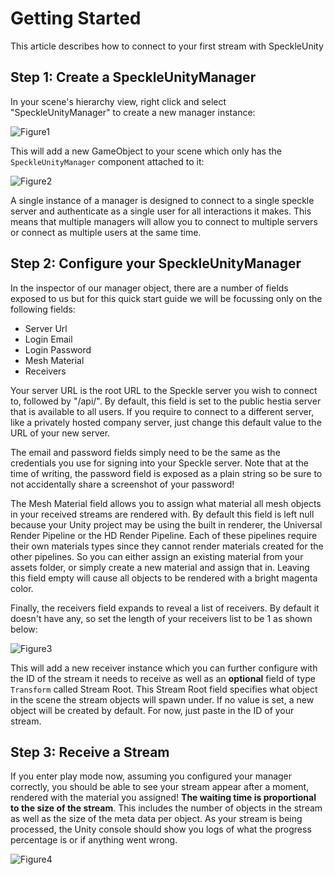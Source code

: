 # Getting Started

This article describes how to connect to your first stream with SpeckleUnity

## Step 1: Create a SpeckleUnityManager

In your scene's hierarchy view, right click and select "SpeckleUnityManager" to create a new manager instance:

![Figure1](~/images/gettingStarted1.png)

This will add a new GameObject to your scene which only has the `SpeckleUnityManager` component attached to it:

![Figure2](~/images/gettingStarted2.png)

A single instance of a manager is designed to connect to a single speckle server and authenticate as a single user for all interactions it makes. This means that multiple managers will allow you to connect to multiple servers or connect as multiple users at the same time.

## Step 2: Configure your SpeckleUnityManager

In the inspector of our manager object, there are a number of fields exposed to us but for this quick start guide we will be focussing only on the following fields:

* Server Url
* Login Email
* Login Password
* Mesh Material
* Receivers

Your server URL is the root URL to the Speckle server you wish to connect to, followed by "/api/". By default, this field is set to the public hestia server that is available to all users. If you require to connect to a different server, like a privately hosted company server, just change this default value to the URL of your new server.

The email and password fields simply need to be the same as the credentials you use for signing into your Speckle server. Note that at the time of writing, the password field is exposed as a plain string so be sure to not accidentally share a screenshot of your password!

The Mesh Material field allows you to assign what material all mesh objects in your received streams are rendered with. By default this field is left null because your Unity project may be using the built in renderer, the Universal Render Pipeline or the HD Render Pipeline. Each of these pipelines require their own materials types since they cannot render materials created for the other pipelines. So you can either assign an existing material from your assets folder, or simply create a new material and assign that in. Leaving this field empty will cause all objects to be rendered with a bright magenta color.

Finally, the receivers field expands to reveal a list of receivers. By default it doesn't have any, so set the length of your receivers list to be 1 as shown below:

![Figure3](~/images/gettingStarted3.png)

This will add a new receiver instance which you can further configure with the ID of the stream it needs to receive as well as an **optional** field of type `Transform` called Stream Root. This Stream Root field specifies what object in the scene the stream objects will spawn under. If no value is set, a new object will be created by default. For now, just paste in the ID of your stream.

## Step 3: Receive a Stream

If you enter play mode now, assuming you configured your manager correctly, you should be able to see your stream appear after a moment, rendered with the material you assigned! **The waiting time is proportional to the size of the stream**. This includes the number of objects in the stream as well as the size of the meta data per object. As your stream is being processed, the Unity console should show you logs of what the progress percentage is or if anything went wrong.

![Figure4](~/images/gettingStarted4.png)
